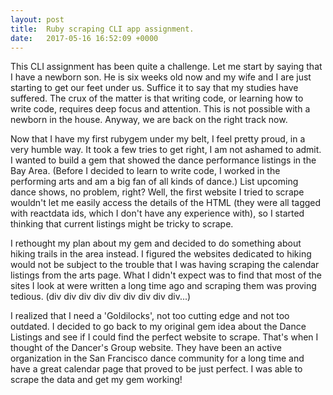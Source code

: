 ```yaml
---
layout: post
title:  Ruby scraping CLI app assignment.  
date:   2017-05-16 16:52:09 +0000
---
```



This CLI assignment has been quite a challenge.  Let me start by saying that I have a newborn son.  He is six weeks old now and my wife and I are just starting to get our feet under us.  Suffice it to say that my studies have suffered.  The crux of the matter is that writing code, or learning how to write code, requires deep focus and attention.  This is not possible with a newborn in the house.  Anyway, we are back on the right track now.  

Now that I have my first rubygem under my belt, I feel pretty proud, in a very humble way.  It took a few tries to get right, I am not ashamed to admit.  I wanted to build a gem that showed the dance performance listings in the Bay Area. (Before I decided to learn to write code, I worked in the performing arts and am a big fan of all kinds of dance.)  List upcoming dance shows, no problem, right?  Well, the first website I tried to scrape wouldn't let me easily access the details of the HTML (they were all tagged with reactdata ids, which I don't have any experience with), so I started thinking that current listings might be tricky to scrape. 

I rethought my plan about my gem and decided to do something about hiking trails in the area instead.  I figured the websites dedicated to hiking would not be subject to the trouble that I was having scraping the calendar listings from the arts page.  What I didn't expect was to find that most of the sites I look at were written a long time ago and scraping them was proving tedious.  (div div div div div div div div div...)

I realized that I need a 'Goldilocks', not too cutting edge and not too outdated.  I decided to go back to my original gem idea about the Dance Listings and see if I could find the perfect website to scrape.  That's when I thought of the Dancer's Group website.  They have been an active organization in the San Francisco dance community for a long time and have a great calendar page that proved to be just perfect.  I was able to scrape the data and get my gem working!  
